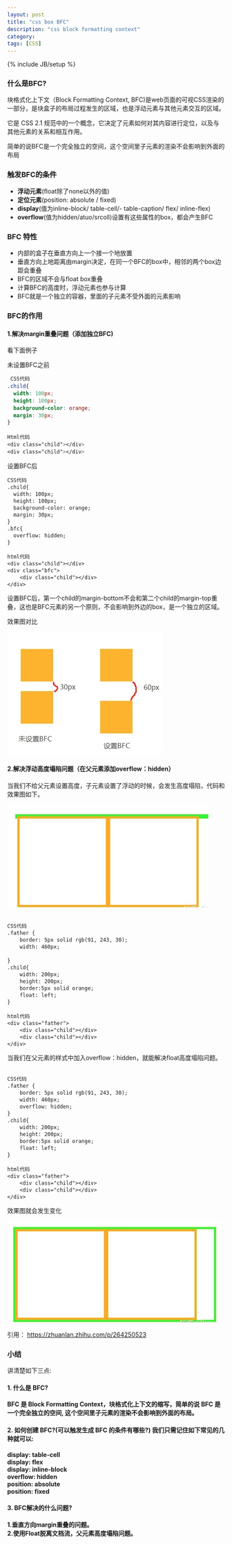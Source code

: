 ```yaml
---
layout: post
title: "css box BFC"
description: "css block formatting context"
category: 
tags: [CSS]
---
```

{% include JB/setup %}


### 什么是BFC?

块格式化上下文（Block Formatting Context, BFC)是web页面的可视CSS渲染的一部分，是块盒子的布局过程发生的区域，也是浮动元素与其他元素交互的区域。

它是 CSS 2.1 规范中的一个概念，它决定了元素如何对其内容进行定位，以及与其他元素的关系和相互作用。

简单的说BFC是一个完全独立的空间，这个空间里子元素的渲染不会影响到外面的布局

### 触发BFC的条件

* **浮动元素**(float除了none以外的值)
* **定位元素**(position: absolute / fixed)
* **display**(值为inline-block/ table-cell/- table-caption/ flex/ inline-flex)
* **overflow**(值为hidden/atuo/srcoll)设置有这些属性的box，都会产生BFC


### BFC 特性

* 内部的盒子在垂直方向上一个接一个地放置
* 垂直方向上地距离由margin决定，在同一个BFC的box中，相邻的两个box边距会重叠
* BFC的区域不会与float box重叠
* 计算BFC的高度时，浮动元素也参与计算
* BFC就是一个独立的容器，里面的子元素不受外面的元素影响


### BFC的作用

#### 1.解决margin重叠问题（添加独立BFC)

看下面例子

未设置BFC之前

```css
 CSS代码
.child{
  width: 100px;
  height: 100px;
  background-color: orange;
  margin: 30px;
}
​
Html代码
<div class="child"></div>
<div class="child"></div>

```

设置BFC后


```
CSS代码
.child{
  width: 100px;
  height: 100px;
  background-color: orange;
  margin: 30px;
}
.bfc{
  overflow: hidden;
}
​
html代码
<div class="child"></div>
<div class="bfc">
    <div class="child"></div>
</div>

```

设置BFC后，第一个child的margin-bottom不会和第二个child的margin-top重叠，这也是BFC元素的另一个原则，不会影响到外边的box，是一个独立的区域。

效果图对比

![效果图](/images/posts/css/bfc-1.png)

#### 2.解决浮动高度塌陷问题（在父元素添加overflow：hidden）

当我们不给父元素设置高度，子元素设置了浮动的时候，会发生高度塌陷，代码和效果图如下。

![效果图](/images/posts/css/bfc-2.png)


```

CSS代码
.father {
    border: 5px solid rgb(91, 243, 30);
    width: 460px;
    
}
.child{
    width: 200px;
    height: 200px;
    border:5px solid orange;
    float: left;
}
​
html代码
<div class="father">
    <div class="child"></div>
    <div class="child"></div>
</div>

```

当我们在父元素的样式中加入overflow：hidden，就能解决float高度塌陷问题。

```

CSS代码
.father {
    border: 5px solid rgb(91, 243, 30);
    width: 460px;
    overflow: hidden;
}
.child{
    width: 200px;
    height: 200px;
    border:5px solid orange;
    float: left;
}
​
html代码
<div class="father">
    <div class="child"></div>
    <div class="child"></div>
</div>

```

效果图就会发生变化

![效果图](/images/posts/css/bfc-3.png)


引用： https://zhuanlan.zhihu.com/p/264250523


### 小结

讲清楚如下三点:

#### 1. 什么是 BFC?

**BFC 是 Block Formatting Context，块格式化上下文的缩写，简单的说 BFC 是一个完全独立的空间, 这个空间里子元素的渲染不会影响到外面的布局。**


#### 2. 如何创建 BFC?(可以触发生成 BFC 的条件有哪些?) 我们只需记住如下常见的几种就可以:

**display: table-cell  
display: flex  
display: inline-block  
overflow: hidden  
position: absolute  
position: fixed** 

#### 3. BFC解决的什么问题?

**1.垂直方向margin重叠的问题。  
2.使用Float脱离文档流，父元素高度塌陷问题。**